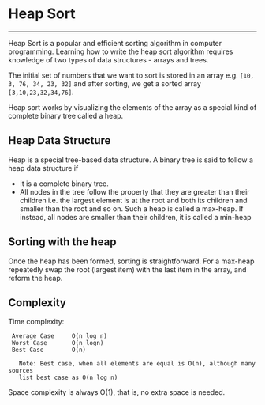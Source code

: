 # Heap Sort

---

Heap Sort is a popular and efficient sorting algorithm in computer programming. Learning how to write the heap sort algorithm requires knowledge of two types of data structures - arrays and trees.

The initial set of numbers that we want to sort is stored in an array e.g. `[10, 3, 76, 34, 23, 32]` and after sorting, we get a sorted array `[3,10,23,32,34,76]`.

Heap sort works by visualizing the elements of the array as a special kind of complete binary tree called a heap.

## Heap Data Structure

Heap is a special tree-based data structure. A binary tree is said to follow a heap data structure if

* It is a complete binary tree.
* All nodes in the tree follow the property that they are greater than their children i.e. the largest element is at the root and both its children and smaller than the root and so on. Such a heap is called a max-heap. If instead, all nodes are smaller than their children, it is called a min-heap

## Sorting with the heap

Once the heap has been formed, sorting is straightforward.  For a max-heap repeatedly swap the root (largest item) with the last item in the array, and reform the heap.   

## Complexity

Time complexity:
```
 Average Case     O(n log n) 
 Worst Case       O(n logn) 
 Best Case        O(n)         
 ```
       Note: Best case, when all elements are equal is O(n), although many sources
       list best case as O(n log n) 

Space complexity is always O(1), that is, no extra space is needed.

[ Previous Background treatment of complexity: Space complexity is O(1) in all cases.  Worst case and average case time
complexity is O(n log n). The best case time complexity is O(n), when
all elements are equal (despite many sources listing the best case as
O(n log n)).]: #


